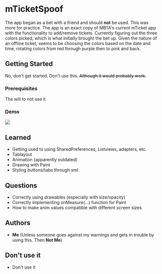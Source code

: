 # mTicketSpoof

The app began as a bet with a friend and should **not** be used. This was more for practice. The app is an exact copy of MBTA's current mTicket app with the functionality to add/remove tickets. Currently figuring out the three colors picked, which is what initially brought the bet up. Given the nature of an offline ticket, seems to be choosing the colors based on the date and time, rotating colors from red through purple then to pink and back.

## Getting Started

No, don't get started. Don't use this. ~~Although it would probably work.~~

### Prerequisites

The will to not use it

### Demo
<img src="https://i.imgur.com/vxYtlPV.gif"/>

## Learned

* Getting used to using SharedPreferences, Listviews, adapters, etc.
* Tablayout
* Animation (apparently outdated)
* Drawing with Paint
* Styling buttons/tabs through xml

## Questions

* Correctly using drawables (especially with size/opacity)
* Correctly implementing onMeasure(...) function for Paint
* How to make anim values compatible with different screen sizes

## Authors

* **Me** (Unless someone goes against my warnings and gets in trouble by using this. Then **Not Me**)

## Don't use it

* Don't use it

